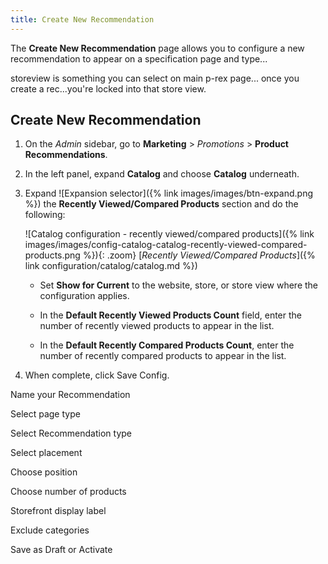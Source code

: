 ```yaml
---
title: Create New Recommendation
---
```


The **Create New Recommendation** page allows you to configure a new recommendation to appear on a specification page and type...


storeview is something you can select on main p-rex page...
once you create a rec...you're locked into that store view.


## Create New Recommendation

1. On the _Admin_ sidebar, go to **Marketing** > _Promotions_ > **Product Recommendations**.

1. In the left panel, expand **Catalog** and choose **Catalog** underneath.

1. Expand ![Expansion selector]({% link images/images/btn-expand.png %}) the **Recently Viewed/Compared Products** section and do the following:

    ![Catalog configuration - recently viewed/compared products]({% link images/images/config-catalog-catalog-recently-viewed-compared-products.png %}){: .zoom}
    [_Recently Viewed/Compared Products_]({% link configuration/catalog/catalog.md %})

   - Set **Show for Current** to the website, store, or store view where the configuration applies.

   - In the **Default Recently Viewed Products Count** field, enter the number of recently viewed products to appear in the list.

   - In the **Default Recently Compared Products Count**, enter the number of recently compared products to appear in the list.

1. When complete, click <span class="btn">Save Config</span>.



Name your Recommendation

Select page type

Select Recommendation type

Select placement

Choose position

Choose number of products

Storefront display label

Exclude categories

Save as Draft or Activate
